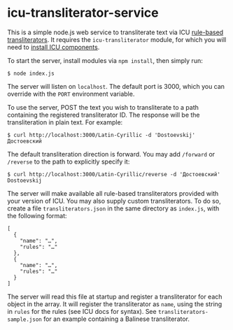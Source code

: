 # icu-transliterator-service

This is a simple node.js web service to transliterate text via ICU [rule-based transliterators](http://userguide.icu-project.org/transforms/general#TOC-Rule-Based-Transliterators). It requires the `icu-transliterator` module, for which you will need to [install ICU components](https://github.com/longnow/node-icu-transliterator).

To start the server, install modules via `npm install`, then simply run:

```
$ node index.js
```

The server will listen on `localhost`. The default port is 3000, which you can override with the `PORT` environment variable.

To use the server, POST the text you wish to transliterate to a path containing the registered transliterator ID. The response will be the transliteration in plain text. For example:

```
$ curl http://localhost:3000/Latin-Cyrillic -d 'Dostoevskij'
Достоевский
```

The default transliteration direction is forward. You may add `/forward` or `/reverse` to the path to explicitly specify it:

```
$ curl http://localhost:3000/Latin-Cyrillic/reverse -d 'Достоевский'
Dostoevskij
```

The server will make available all rule-based transliterators provided with your version of ICU. You may also supply custom transliterators. To do so, create a file `transliterators.json` in the same directory as `index.js`, with the following format:

```
[
  {
    "name": "…",
    "rules": "…"
  },
  {
    "name": "…",
    "rules": "…"
  }
]
```

The server will read this file at startup and register a transliterator for each object in the array. It will register the transliterator as `name`, using the string in `rules` for the rules (see ICU docs for syntax). See `transliterators-sample.json` for an example containing a Balinese transliterator.
